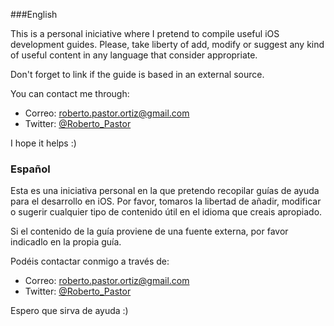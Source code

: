 ###English

This is a personal iniciative where I pretend to compile useful iOS development guides. Please, take liberty of add, modify or suggest any kind of useful content in any language that consider appropriate.

Don't forget to link if the guide is based in an external source.

You can contact me through:

+ Correo: [roberto.pastor.ortiz@gmail.com](mailto:roberto.pastor.ortiz@gmail.com)
+ Twitter: [@Roberto_Pastor](http://twitter.com/Roberto_Pastor)

I hope it helps :) 

### Español

Esta es una iniciativa personal en la que pretendo recopilar guías de ayuda para el desarrollo en iOS. Por favor, tomaros la libertad de añadir, modificar o sugerir cualquier tipo de contenido útil en el idioma que creais apropiado.

Si el contenido de la guía proviene de una fuente externa, por favor indicadlo en la propia guía.

Podéis contactar conmigo a través de:

+ Correo: [roberto.pastor.ortiz@gmail.com](mailto:roberto.pastor.ortiz@gmail.com)
+ Twitter: [@Roberto_Pastor](http://twitter.com/Roberto_Pastor)

Espero que sirva de ayuda :)
